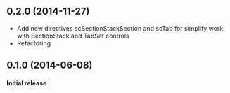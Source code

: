 <a name="0.2.0"></a>
## 0.2.0 (2014-11-27)

* Add new directives scSectionStackSection and scTab for simplify work with SectionStack and TabSet controls
* Refactoring


<a name="0.1.0"></a>
## 0.1.0 (2014-06-08)

#### Initial release

